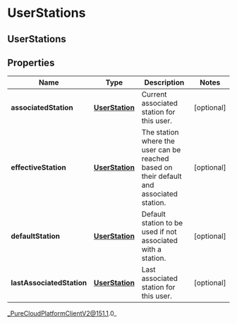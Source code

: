 # UserStations

## UserStations

## Properties

|Name | Type | Description | Notes|
|------------ | ------------- | ------------- | -------------|
| **associatedStation** | [**UserStation**](UserStation) | Current associated station for this user. | [optional] |
| **effectiveStation** | [**UserStation**](UserStation) | The station where the user can be reached based on their default and associated station. | [optional] |
| **defaultStation** | [**UserStation**](UserStation) | Default station to be used if not associated with a station. | [optional] |
| **lastAssociatedStation** | [**UserStation**](UserStation) | Last associated station for this user. | [optional] |



_PureCloudPlatformClientV2@151.1.0_
